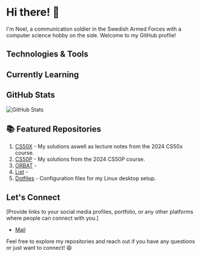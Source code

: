 # Hi there! 👋

I'm Noel, a communication soldier in the Swedish Armed Forces with a computer science hobby on the side. Welcome to my GitHub profile!

## Technologies & Tools

## Currently Learning

## GitHub Stats

![GitHub Stats](https://github-readme-stats.vercel.app/api?username=noelbohlin&show_icons=true&theme=radical)

## 📚 Featured Repositories

1. [CS50X](https://github.com/noelbohlin/cs50x/) - My solutions aswell as lecture notes from the 2024 CS50x course.
2. [CS50P](https://github.com/noelbohlin/cs50p/) - My solutions from the 2024 CS50P course.
3. [ORBAT](https://github.com/noelbohlin/orbat/) - 
4. [List](https://github.com/noelbohlin/list/) - 
5. [Dotfiles](https://github.com/noelbohlin/dotfiles/) - Configuration files for my Linux desktop setup.

## Let's Connect

[Provide links to your social media profiles, portfolio, or any other platforms where people can connect with you.]

- [Mail](bohlin.noel@gmail.com)

Feel free to explore my repositories and reach out if you have any questions or just want to connect! 😄


<!--
**noelbohlin/noelbohlin** is a ✨ _special_ ✨ repository because its `README.md` (this file) appears on your GitHub profile.

Here are some ideas to get you started:

- 🔭 I’m currently working on ...
- 🌱 I’m currently learning ...
- 👯 I’m looking to collaborate on ...
- 🤔 I’m looking for help with ...
- 💬 Ask me about ...
- 📫 How to reach me: ...
- 😄 Pronouns: ...
- ⚡ Fun fact: ...
-->
